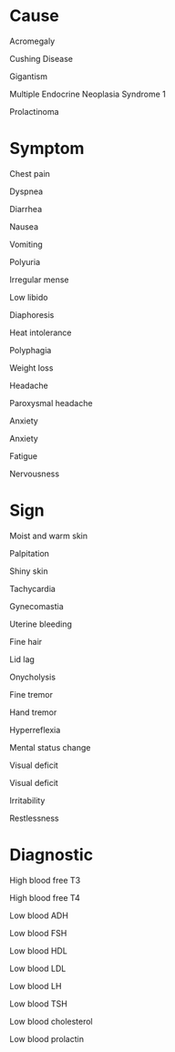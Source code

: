# Cause

Acromegaly

Cushing Disease

Gigantism

Multiple Endocrine Neoplasia Syndrome 1

Prolactinoma

# Symptom

Chest pain

Dyspnea

Diarrhea

Nausea

Vomiting

Polyuria

Irregular mense

Low libido

Diaphoresis

Heat intolerance

Polyphagia

Weight loss

Headache

Paroxysmal headache

Anxiety

Anxiety

Fatigue

Nervousness

# Sign

Moist and warm skin

Palpitation

Shiny skin

Tachycardia

Gynecomastia

Uterine bleeding

Fine hair

Lid lag

Onycholysis

Fine tremor

Hand tremor

Hyperreflexia

Mental status change

Visual deficit

Visual deficit

Irritability

Restlessness

# Diagnostic

High blood free T3

High blood free T4

Low blood ADH

Low blood FSH

Low blood HDL

Low blood LDL

Low blood LH

Low blood TSH

Low blood cholesterol

Low blood prolactin
